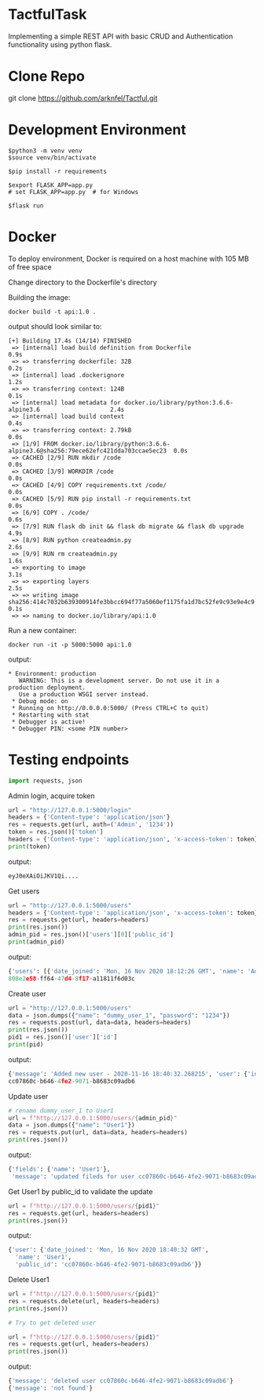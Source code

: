 # TactfulTask
Implementing a simple REST API with basic CRUD and Authentication functionality using python flask.

# Clone Repo
git clone https://github.com/arknfel/Tactful.git

# Development Environment
```shell
$python3 -m venv venv
$source venv/bin/activate

$pip install -r requirements

$export FLASK_APP=app.py
# set FLASK_APP=app.py  # for Windows

$flask run
```
# Docker
To deploy environment, Docker is required on a host machine with 105 MB of free space

Change directory to the Dockerfile's directory

Building the image:
```shell
docker build -t api:1.0 .
```
output should look similar to:
```shell
[+] Building 17.4s (14/14) FINISHED
 => [internal] load build definition from Dockerfile                                         0.9s
 => => transferring dockerfile: 32B                                                          0.2s
 => [internal] load .dockerignore                                                            1.2s
 => => transferring context: 124B                                                            0.1s
 => [internal] load metadata for docker.io/library/python:3.6.6-alpine3.6                    2.4s
 => [internal] load build context                                                            0.4s
 => => transferring context: 2.79kB                                                          0.0s
 => [1/9] FROM docker.io/library/python:3.6.6-alpine3.6@sha256:79ece62efc421dda703ccae5ec23  0.0s
 => CACHED [2/9] RUN mkdir /code                                                             0.0s
 => CACHED [3/9] WORKDIR /code                                                               0.0s
 => CACHED [4/9] COPY requirements.txt /code/                                                0.0s
 => CACHED [5/9] RUN pip install -r requirements.txt                                         0.0s
 => [6/9] COPY . /code/                                                                      0.6s
 => [7/9] RUN flask db init && flask db migrate && flask db upgrade                          4.9s
 => [8/9] RUN python createadmin.py                                                          2.6s
 => [9/9] RUN rm createadmin.py                                                              1.6s
 => exporting to image                                                                       3.1s
 => => exporting layers                                                                      2.5s
 => => writing image sha256:414c7032b639300914fe3bbcc694f77a5060ef1175fa1d7bc52fe9c93e9e4c9  0.1s
 => => naming to docker.io/library/api:1.0
```
Run a new container:
```shell
docker run -it -p 5000:5000 api:1.0
```
output:
```shell
* Environment: production
   WARNING: This is a development server. Do not use it in a production deployment.
   Use a production WSGI server instead.
 * Debug mode: on
 * Running on http://0.0.0.0:5000/ (Press CTRL+C to quit)
 * Restarting with stat
 * Debugger is active!
 * Debugger PIN: <some PIN number>
```

# Testing endpoints

```python
import requests, json
```
Admin login, acquire token
```python
url = "http://127.0.0.1:5000/login"
headers = {'Content-type': 'application/json'}
res = requests.get(url, auth=('Admin', '1234'))
token = res.json()['token']
headers = {'Content-type': 'application/json', 'x-access-token': token}
print(token)
```
output:
```python
eyJ0eXAiOiJKV1Qi....
```
Get users
```python
url = "http://127.0.0.1:5000/users"
headers = {'Content-type': 'application/json', 'x-access-token': token}
res = requests.get(url, headers=headers)
print(res.json())
admin_pid = res.json()['users'][0]['public_id']
print(admin_pid)
```
output:
```python
{'users': [{'date_joined': 'Mon, 16 Nov 2020 18:12:26 GMT', 'name': 'Admin', 'public_id': '808e2e58-ff64-47d4-8f17-a11811f6d03c'}]}
808e2e58-ff64-47d4-8f17-a11811f6d03c
```
Create user
```python
url = "http://127.0.0.1:5000/users"
data = json.dumps({"name": "dummy_user_1", "password": "1234"})
res = requests.post(url, data=data, headers=headers)
print(res.json())
pid1 = res.json()['user']['id']
print(pid)
```
output:
```python
{'message': 'Added new user - 2020-11-16 18:40:32.268215', 'user': {'id': 'cc07860c-b646-4fe2-9071-b8683c09adb6', 'name': 'dummy_user_1'}}
cc07860c-b646-4fe2-9071-b8683c09adb6
```
Update user
```python
# rename dummy_user_1 to User1
url = f"http://127.0.0.1:5000/users/{admin_pid}"
data = json.dumps({"name": "User1"})
res = requests.put(url, data=data, headers=headers)
print(res.json())
```
output:
```python
{'fields': {'name': 'User1'},
 'message': 'updated fileds for user cc07860c-b646-4fe2-9071-b8683c09adb6'}
```
Get User1 by public_id to validate the update
```python
url = f"http://127.0.0.1:5000/users/{pid1}"
res = requests.get(url, headers=headers)
print(res.json())
```
output:
```python
{'user': {'date_joined': 'Mon, 16 Nov 2020 18:40:32 GMT',
  'name': 'User1',
  'public_id': 'cc07860c-b646-4fe2-9071-b8683c09adb6'}}
```
Delete User1
```python
url = f"http://127.0.0.1:5000/users/{pid1}"
res = requests.delete(url, headers=headers)
print(res.json())

# Try to get deleted user

url = f"http://127.0.0.1:5000/users/{pid1}"
res = requests.get(url, headers=headers)
print(res.json())
```
output:
```python
{'message': 'deleted user cc07860c-b646-4fe2-9071-b8683c09adb6'}
{'message': 'not found'}
```
